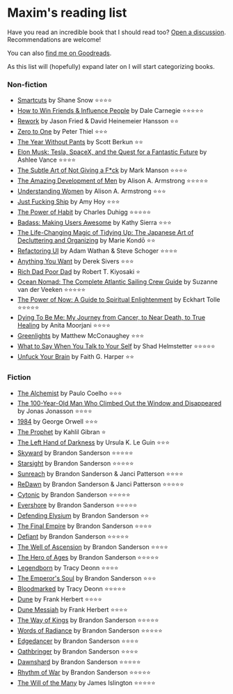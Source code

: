 # Maxim's reading list

Have you read an incredible book that I should read too? [Open a discussion](https://github.com/Maximization/reading-list/discussions/new). Recommendations are welcome!

You can also [find me on Goodreads](https://www.goodreads.com/user/show/60231550-maxim).

As this list will (hopefully) expand later on I will start categorizing books.

### Non-fiction
+ [Smartcuts](https://www.amazon.com/Smartcuts-Hackers-Innovators-Accelerate-Success/dp/0062302450) by Shane Snow ⭐️⭐️⭐️⭐️
+ [How to Win Friends & Influence People](https://www.amazon.com/How-Win-Friends-Influence-People/dp/0671027034) by Dale Carnegie ⭐️⭐️⭐️⭐️⭐️
+ [Rework](https://www.amazon.com/Rework-Jason-Fried/dp/0307463745) by Jason Fried & David Heinemeier Hansson ⭐️⭐️
+ [Zero to One](https://www.amazon.com/Zero-One-Notes-Startups-Future/dp/0804139296) by Peter Thiel ⭐️⭐️⭐️
+ [The Year Without Pants](https://www.amazon.com/Year-Without-Pants-WordPress-com-Future/dp/1118660633) by Scott Berkun ⭐️⭐️
+ [Elon Musk: Tesla, SpaceX, and the Quest for a Fantastic Future](https://www.amazon.com/Elon-Musk-SpaceX-Fantastic-Future/dp/0062301233) by Ashlee Vance ⭐️⭐️⭐️⭐️
+ [The Subtle Art of Not Giving a F*ck](https://www.amazon.com/Subtle-Art-Not-Giving-Counterintuitive/dp/0062457713) by Mark Manson ⭐️⭐️⭐️⭐️
+ [The Amazing Development of Men](https://www.amazon.com/Amazing-Development-Men-Expanded-2nd/dp/B00B2PID8S) by Alison A. Armstrong ⭐️⭐️⭐️⭐️⭐️
+ [Understanding Women](https://www.amazon.com/Understanding-Women-Unlock-the-Mystery/dp/B00B0G28GW) by Alison A. Armstrong ⭐️⭐️⭐️
+ [Just Fucking Ship](https://stackingthebricks.com/just-fucking-ship/) by Amy Hoy ⭐️⭐️⭐️
+ [The Power of Habit](https://www.amazon.com/Power-Habit-What-Life-Business/dp/081298160X) by Charles Duhigg ⭐️⭐️⭐️⭐️⭐️
+ [Badass: Making Users Awesome](https://www.amazon.com/Badass-Making-Awesome-Kathy-Sierra/dp/1491919019) by Kathy Sierra ⭐️⭐️⭐️
+ [The Life-Changing Magic of Tidying Up: The Japanese Art of Decluttering and Organizing](https://www.amazon.com/Life-Changing-Magic-Tidying-Decluttering-Organizing/dp/1607747308) by Marie Kondō ⭐️⭐️
+ [Refactoring UI](https://refactoringui.com/) by Adam Wathan & Steve Schoger ⭐️⭐️⭐️⭐️
+ [Anything You Want](https://www.amazon.com/Anything-You-Want-Lessons-Entrepreneur/dp/1511366079) by Derek Sivers ⭐️⭐️⭐️
+ [Rich Dad Poor Dad](https://www.amazon.com/Rich-Dad-Poor-Teach-Middle/dp/1612680194) by Robert T. Kiyosaki ⭐️
+ [Ocean Nomad: The Complete Atlantic Sailing Crew Guide](https://www.theoceanpreneur.com/books/) by Suzanne van der Veeken ⭐️️⭐️️⭐️⭐️⭐️
+ [The Power of Now: A Guide to Spiritual Enlightenment](https://www.amazon.com/Power-Now-Guide-Spiritual-Enlightenment/dp/1577314808) by Eckhart Tolle ⭐️⭐️⭐️⭐️⭐️
+ [Dying To Be Me: My Journey from Cancer, to Near Death, to True Healing](https://www.amazon.com/Dying-Be-Me-Journey-Healing/dp/1401937535) by Anita Moorjani ⭐️⭐️⭐️⭐️
+ [Greenlights](https://www.amazon.com/Greenlights-Matthew-McConaughey/dp/0593139135) by Matthew McConaughey ⭐️⭐️⭐️
+ [What to Say When You Talk to Your Self](https://www.amazon.in/What-When-Talk-Your-Self/dp/1501171992) by Shad Helmstetter ⭐️⭐️⭐️⭐️⭐️
+ [Unfuck Your Brain](https://www.goodreads.com/book/show/34885438-unfuck-your-brain) by Faith G. Harper ⭐️⭐️

### Fiction
+ [The Alchemist](https://www.amazon.com/Alchemist-Paulo-Coelho/dp/0061122416) by Paulo Coelho ⭐️⭐️⭐️
+ [The 100-Year-Old Man Who Climbed Out the Window and Disappeared](https://www.amazon.com/100-Year-Old-Man-Climbed-Window-Disappeared/dp/1401324649) by Jonas Jonasson ⭐️️️️️️️⭐️️️️️️️⭐️️️️️️️⭐️️️️️️️
+ [1984](https://www.amazon.com/1984-Signet-Classics-George-Orwell/dp/0451524934) by George Orwell ⭐️⭐️⭐️
+ [The Prophet](https://www.amazon.com/Prophet-Borzoi-Book-Kahlil-Gibran/dp/0394404289) by Kahlil Gibran ⭐️
+ [The Left Hand of Darkness](https://www.amazon.com/Left-Hand-Darkness-Ursula-Guin/dp/0441478123) by Ursula K. Le Guin ⭐️⭐️⭐️
+ [Skyward](https://www.amazon.com/Skyward-Brandon-Sanderson/dp/0399555773) by Brandon Sanderson ⭐️⭐️⭐️⭐️⭐️
+ [Starsight](https://www.amazon.com/Starsight-Skyward-Brandon-Sanderson/dp/0399555811) by Brandon Sanderson ⭐️⭐️⭐️⭐️⭐️
+ [Sunreach](https://www.amazon.com/Sunreach-Skyward-Flight-Novella-ebook/dp/B09FYV1V4Z) by Brandon Sanderson & Janci Patterson ⭐️⭐️⭐️⭐️
+ [ReDawn](https://www.amazon.com/ReDawn-Skyward-Flight-Novella-ebook/dp/B09FYV8T9J) by Brandon Sanderson & Janci Patterson ⭐️⭐️⭐️⭐️⭐️
+ [Cytonic](https://www.amazon.com/Cytonic-Skyward-Brandon-Sanderson/dp/0399555854) by Brandon Sanderson ⭐️⭐️⭐️⭐️⭐️
+ [Evershore](https://www.amazon.com/Evershore-Skyward-Flight-Novella-ebook/dp/B09FYVGJVW) by Brandon Sanderson ⭐️⭐️⭐️⭐️⭐️
+ [Defending Elysium](https://www.amazon.com/Defending-Elysium-Cytoverse-Novella-Skyward-ebook/dp/B09M3ZV4Y1) by Brandon Sanderson ⭐️⭐️
+ [The Final Empire](https://www.amazon.com/Mistborn-Final-Empire-Book-No/dp/0765350386) by Brandon Sanderson ⭐️⭐️⭐️⭐️
+ [Defiant](https://www.amazon.com/Defiant-Skyward-Brandon-Sanderson/dp/0593309715) by Brandon Sanderson ⭐️⭐️⭐️⭐️⭐️
+ [The Well of Ascension](https://www.amazon.com/Well-Ascension-Mistborn-Book/dp/0765356139) by Brandon Sanderson ⭐️⭐️⭐️⭐️
+ [The Hero of Ages](https://www.amazon.com/Hero-Ages-Book-Three-Mistborn/dp/0765356147) by Brandon Sanderson ⭐️⭐️⭐️⭐️⭐️
+ [Legendborn](https://www.amazon.com/Legendborn-Cycle-Tracy-Deonn/dp/1534441611) by Tracy Deonn ⭐️⭐️⭐️⭐️
+ [The Emperor's Soul](https://www.goodreads.com/book/show/13578175-the-emperor-s-soul) by Brandon Sanderson ⭐️⭐️⭐️
+ [Bloodmarked](https://www.goodreads.com/book/show/59365195-bloodmarked) by Tracy Deonn ⭐️⭐️⭐️⭐️⭐️
+ [Dune](https://www.goodreads.com/book/show/44767458-dune) by Frank Herbert ⭐️⭐️⭐️⭐️
+ [Dune Messiah](https://www.goodreads.com/book/show/44492285-dune-messiah) by Frank Herbert ⭐️⭐️⭐️⭐️
+ [The Way of Kings](https://www.goodreads.com/book/show/7235533-the-way-of-kings) by Brandon Sanderson ⭐️⭐️⭐️⭐️⭐️
+ [Words of Radiance](https://www.goodreads.com/book/show/17332218-words-of-radiance) by Brandon Sanderson ⭐️⭐️⭐️⭐️⭐️
+ [Edgedancer](https://www.goodreads.com/book/show/34703445-edgedancer) by Brandon Sanderson ⭐️⭐️⭐️⭐️
+ [Oathbringer](https://www.goodreads.com/book/show/34002132-oathbringer) by Brandon Sanderson ⭐️⭐️⭐️⭐️
+ [Dawnshard](https://www.goodreads.com/book/show/54511226-dawnshard) by Brandon Sanderson ⭐️⭐️⭐️⭐️⭐️
+ [Rhythm of War](https://www.goodreads.com/book/show/49021976-rhythm-of-war) by Brandon Sanderson ⭐️⭐️⭐️⭐️⭐️
+ [The Will of the Many](https://www.goodreads.com/book/show/58416952-the-will-of-the-many) by James Islington ⭐⭐⭐⭐⭐
